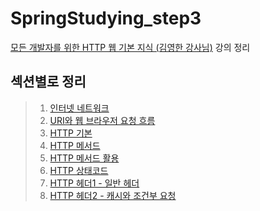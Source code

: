 # SpringStudying_step3
 [모든 개발자를 위한 HTTP 웹 기본 지식 (김영한 강사님)](https://www.inflearn.com/course/http-%EC%9B%B9-%EB%84%A4%ED%8A%B8%EC%9B%8C%ED%81%AC) 강의 정리


## 섹션별로 정리
>1. [인터넷 네트워크]()
>2. [URI와 웹 브라우저 요청 흐름]()
>3. [HTTP 기본]()
>4. [HTTP 메서드]()
>5. [HTTP 메서드 활용]()
>6. [HTTP 상태코드]()
>7. [HTTP 헤더1 - 일반 헤더]()
>8. [HTTP 헤더2 - 캐시와 조건부 요청]()
